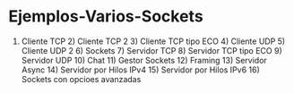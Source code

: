 # Ejemplos-Varios-Sockets
 1) Cliente TCP 2) Cliente TCP 2 3) Cliente TCP tipo ECO 4) Cliente UDP 5) Cliente UDP 2 6) Sockets 7) Servidor TCP 8) Servidor TCP tipo ECO 9) Servidor UDP 10) Chat 11) Gestor Sockets 12) Framing 13) Servidor Async 14) Servidor por Hilos IPv4 15) Servidor por Hilos IPv6 16) Sockets con opcioes avanzadas
